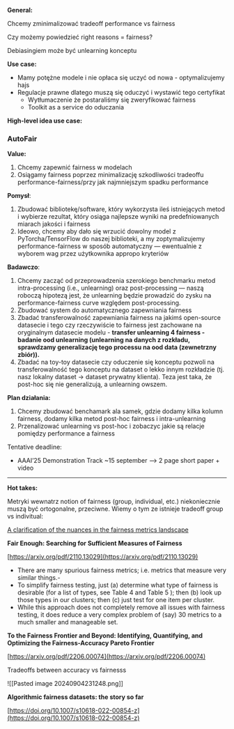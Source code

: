 **General:**

Chcemy zminimalizować tradeoff performance vs fairness

Czy możemy powiedzieć right reasons = fairness?

Debiasingiem może być unlearning konceptu

**Use case:**

- Mamy potężne modele i nie opłaca się uczyć od nowa - optymalizujemy hajs
- Regulacje prawne dlatego muszą się oduczyć i wystawić tego certyfikat
    - Wytłumaczenie że postaraliśmy się zweryfikować fairness
    - Toolkit as a service do oduczania

**High-level idea use case:**

### **AutoFair**

**Value:**

1. Chcemy zapewnić fairness w modelach
2. Osiągamy fairness poprzez minimalizację szkodliwości tradeoffu performance-fairness/przy jak najmniejszym spadku performance

**Pomysł**:

1. Zbudować bibliotekę/software, który wykorzysta ileś istniejących metod i wybierze rezultat, który osiąga najlepsze wyniki na predefniowanych miarach jakości i fairness
2. Ideowo, chcemy aby dało się wrzucić dowolny model z PyTorcha/TensorFlow do naszej biblioteki, a my zoptymalizujemy performance-fairness w sposób automatyczny — ewentualnie z wyborem wag przez użytkownika appropo kryteriów

**Badawczo**:

1. Chcemy zacząć od przeprowadzenia szerokiego benchmarku metod intra-processing (i.e., unlearning) oraz post-processing — naszą roboczą hipotezą jest, że unlearning będzie prowadzić do zysku na performance-fairness curve względem post-processing.
2. Zbudować system do automatycznego zapewniania fairness
3. Zbadać transferowalność zapewniania fairness na jakimś open-source datasecie i tego czy rzeczywiście to fairness jest zachowane na oryginalnym datasecie modelu - **transfer unlearning 4 fairness - badanie ood unlearning (unlearning na danych z rozkładu, sprawdzamy generalizację tego processu na ood data (zewnetrzny zbiór)).**
4. Zbadać na toy-toy datasecie czy oduczenie się konceptu pozwoli na transferowalność tego konceptu na dataset o lekko innym rozkładzie (tj. nasz lokalny dataset → dataset prywatny klienta). Teza jest taka, że post-hoc się nie generalizują, a unlearning owszem.

**Plan działania:**

1. Chcemy zbudować benchamark ala samek, gdzie dodamy kilka kolumn fairness, dodamy kilka metod post-hoc fairness i intra-unlearning
2. Przenalizować unlearning vs post-hoc i zobaczyc jakie są relacje pomiędzy performance a fairness

Tentative deadline:

- AAAI’25 Demonstration Track ~15 september —> 2 page short paper + video

---

**Hot takes:**

Metryki wewnatrz notion of fairness (group, individual, etc.) niekoniecznie muszą być ortogonalne, przeciwne. Wiemy o tym ze istnieje tradeoff group vs indivitual:

[A clarification of the nuances in the fairness metrics landscape](https://www.nature.com/articles/s41598-022-07939-1#Sec23)

**Fair Enough: Searching for Sufficient Measures of Fairness**

[https://arxiv.org/pdf/2110.13029](https://arxiv.org/pdf/2110.13029)

- There are many spurious fairness metrics; i.e. metrics that measure very similar things.-
- To simplify fairness testing, just (a) determine what type of fairness is desirable (for a list of types, see Table 4 and Table 5 ); then (b) look up those types in our clusters; then (c) just test for one item per cluster.
- While this approach does not completely remove all issues with fairness testing, it does reduce a very complex problem of (say) 30 metrics to a much smaller and manageable set.

**To the Fairness Frontier and Beyond: Identifying, Quantifying, and Optimizing the Fairness-Accuracy Pareto Frontier**

[https://arxiv.org/pdf/2206.00074](https://arxiv.org/pdf/2206.00074)

Tradeoffs between accuracy vs fairnesss

![[Pasted image 20240904231248.png]]

**Algorithmic fairness datasets: the story so far**

[https://doi.org/10.1007/s10618-022-00854-z](https://doi.org/10.1007/s10618-022-00854-z)